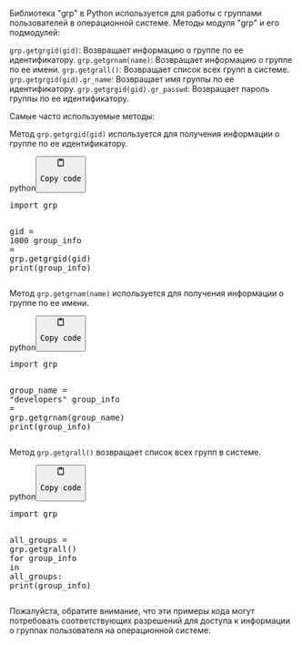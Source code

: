 <p>Библиотека "grp" в Python используется для работы с группами пользователей в операционной системе.
Методы модуля "grp" и его подмодулей:</p>
<p><code>grp.getgrgid(gid)</code>: Возвращает информацию о группе по ее идентификатору.
<code>grp.getgrnam(name)</code>: Возвращает информацию о группе по ее имени.
<code>grp.getgrall()</code>: Возвращает список всех групп в системе.
<code>grp.getgrgid(gid).gr_name</code>: Возвращает имя группы по ее идентификатору.
<code>grp.getgrgid(gid).gr_passwd</code>: Возвращает пароль группы по ее идентификатору.</p>
<p>Самые часто используемые методы:</p>
<p>Метод <code>grp.getgrgid(gid)</code> используется для получения информации о группе по ее идентификатору.</p>
<div class="code-element"><div class="lang-line"><text>python</text><button class="copy-button" onclick="copyCode(this)"><svg aria-hidden="true" xmlns="http://www.w3.org/2000/svg" width="16" height="16" fill="none" viewBox="0 0 24 24"><path stroke="currentColor" stroke-linecap="round" stroke-linejoin="round" stroke-width="2" d="M15 4h3a1 1 0 0 1 1 1v15a1 1 0 0 1-1 1H6a1 1 0 0 1-1-1V5a1 1 0 0 1 1-1h3m0 3h6m-5-4v4h4V3h-4Z"/></svg><pre>Copy code</pre></button></div><div class="code"><div class="highlight"><pre><span></span><span class="kn">import</span> <span class="nn">grp</span>

<span class="n">gid</span> <span class="o">=</span> <span class="mi">1000</span>
<span class="n">group_info</span> <span class="o">=</span> <span class="n">grp</span><span class="o">.</span><span class="n">getgrgid</span><span class="p">(</span><span class="n">gid</span><span class="p">)</span>
<span class="nb">print</span><span class="p">(</span><span class="n">group_info</span><span class="p">)</span>
</pre></div></div></div>

<p>Метод <code>grp.getgrnam(name)</code> используется для получения информации о группе по ее имени.</p>
<div class="code-element"><div class="lang-line"><text>python</text><button class="copy-button" onclick="copyCode(this)"><svg aria-hidden="true" xmlns="http://www.w3.org/2000/svg" width="16" height="16" fill="none" viewBox="0 0 24 24"><path stroke="currentColor" stroke-linecap="round" stroke-linejoin="round" stroke-width="2" d="M15 4h3a1 1 0 0 1 1 1v15a1 1 0 0 1-1 1H6a1 1 0 0 1-1-1V5a1 1 0 0 1 1-1h3m0 3h6m-5-4v4h4V3h-4Z"/></svg><pre>Copy code</pre></button></div><div class="code"><div class="highlight"><pre><span></span><span class="kn">import</span> <span class="nn">grp</span>

<span class="n">group_name</span> <span class="o">=</span> <span class="s2">&quot;developers&quot;</span>
<span class="n">group_info</span> <span class="o">=</span> <span class="n">grp</span><span class="o">.</span><span class="n">getgrnam</span><span class="p">(</span><span class="n">group_name</span><span class="p">)</span>
<span class="nb">print</span><span class="p">(</span><span class="n">group_info</span><span class="p">)</span>
</pre></div></div></div>

<p>Метод <code>grp.getgrall()</code> возвращает список всех групп в системе.</p>
<div class="code-element"><div class="lang-line"><text>python</text><button class="copy-button" onclick="copyCode(this)"><svg aria-hidden="true" xmlns="http://www.w3.org/2000/svg" width="16" height="16" fill="none" viewBox="0 0 24 24"><path stroke="currentColor" stroke-linecap="round" stroke-linejoin="round" stroke-width="2" d="M15 4h3a1 1 0 0 1 1 1v15a1 1 0 0 1-1 1H6a1 1 0 0 1-1-1V5a1 1 0 0 1 1-1h3m0 3h6m-5-4v4h4V3h-4Z"/></svg><pre>Copy code</pre></button></div><div class="code"><div class="highlight"><pre><span></span><span class="kn">import</span> <span class="nn">grp</span>

<span class="n">all_groups</span> <span class="o">=</span> <span class="n">grp</span><span class="o">.</span><span class="n">getgrall</span><span class="p">()</span>
<span class="k">for</span> <span class="n">group_info</span> <span class="ow">in</span> <span class="n">all_groups</span><span class="p">:</span>
    <span class="nb">print</span><span class="p">(</span><span class="n">group_info</span><span class="p">)</span>
</pre></div></div></div>

<p>Пожалуйста, обратите внимание, что эти примеры кода могут потребовать соответствующих разрешений для доступа к информации о группах пользователя на операционной системе.</p>